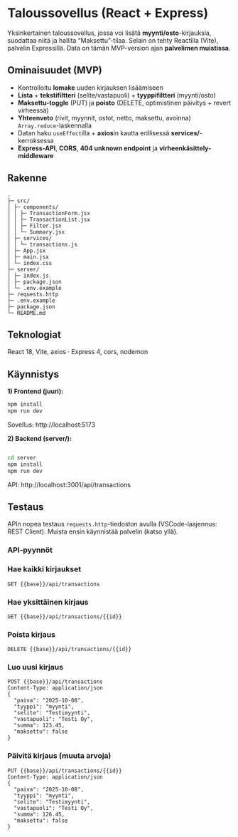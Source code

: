 # Taloussovellus (React + Express)

Yksinkertainen taloussovellus, jossa voi lisätä **myynti/osto**-kirjauksia, suodattaa niitä ja hallita “Maksettu”-tilaa. Selain on tehty Reactilla (Vite), palvelin Expressillä. Data on tämän MVP-version ajan **palvelimen muistissa**.

## Ominaisuudet (MVP)
- Kontrolloitu **lomake** uuden kirjauksen lisäämiseen
- **Lista** + **tekstifiltteri** (selite/vastapuoli) + **tyyppifiltteri** (myynti/osto)
- **Maksettu-toggle** (PUT) ja **poisto** (DELETE, optimistinen päivitys + revert virheessä)
- **Yhteenveto** (rivit, myynnit, ostot, netto, maksettu, avoinna) `Array.reduce`-laskennalla
- Datan haku `useEffect`illa + **axios**in kautta erillisessä **services/**-kerroksessa
- **Express-API**, **CORS**, **404 unknown endpoint** ja **virheenkäsittely-middleware**

## Rakenne
```
.
├─ src/
│ ├─ components/
│ │ ├─ TransactionForm.jsx
│ │ ├─ TransactionList.jsx
│ │ ├─ Filter.jsx
│ │ └─ Summary.jsx
│ ├─ services/
│ │ └─ transactions.js
│ ├─ App.jsx
│ ├─ main.jsx
│ └─ index.css
├─ server/
│ ├─ index.js
│ ├─ package.json
│ └─ .env.example
├─ requests.http
├─ .env.example
├─ package.json
└─ README.md
```

## Teknologiat
React 18, Vite, axios · Express 4, cors, nodemon

## Käynnistys
**1) Frontend (juuri):**
```bash
npm install
npm run dev
```
Sovellus: http://localhost:5173

**2) Backend (server/):**
```bash

cd server
npm install
npm run dev
```
API: http://localhost:3001/api/transactions

## Testaus
APIn nopea testaus `requests.http`-tiedoston avulla (VSCode-laajennus: REST Client). Muista ensin käynnistää palvelin (katso yllä).

### API-pyynnöt

### Hae kaikki kirjaukset
```
GET {{base}}/api/transactions
```

### Hae yksittäinen kirjaus
```
GET {{base}}/api/transactions/{{id}}
```

### Poista kirjaus
```
DELETE {{base}}/api/transactions/{{id}}
```

### Luo uusi kirjaus
```
POST {{base}}/api/transactions
Content-Type: application/json
{
  "paiva": "2025-10-08",
  "tyyppi": "myynti",
  "selite": "Testimyynti",
  "vastapuoli": "Testi Oy",
  "summa": 123.45,
  "maksettu": false
}
```
### Päivitä kirjaus (muuta arvoja)
```
PUT {{base}}/api/transactions/{{id}}
Content-Type: application/json
{
  "paiva": "2025-10-08",
  "tyyppi": "myynti",
  "selite": "Testimyynti",
  "vastapuoli": "Testi Oy",
  "summa": 126.45,
  "maksettu": false
}
```



